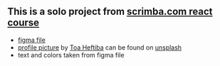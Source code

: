 ## This is a solo project from [scrimba.com react course](https://scrimba.com/learn/learnreact)
- [figma file](https://www.figma.com/file/fucsGfMckGO9R318C5VNOb/Digital-Business-Card-(Copy)?node-id=0%3A1)
- [profile picture](https://images.unsplash.com/photo-1517841905240-472988babdf9?ixlib=rb-1.2.1&ixid=MnwxMjA3fDB8MHxwaG90by1wYWdlfHx8fGVufDB8fHx8&auto=format&fit=crop&w=774&q=80) by [Toa Heftiba](https://unsplash.com/@heftiba) can be found on  [unsplash](https://unsplash.com/photos/O3ymvT7Wf9U)
- text and colors taken from figma file
